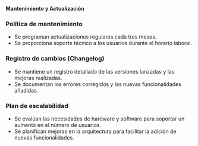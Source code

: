 **Mantenimiento y Actualización**

### Política de mantenimiento

- Se programan actualizaciones regulares cada tres meses.
- Se proporciona soporte técnico a los usuarios durante el horario laboral.

### Registro de cambios (Changelog)

- Se mantiene un registro detallado de las versiones lanzadas y las mejoras realizadas.
- Se documentan los errores corregidos y las nuevas funcionalidades añadidas.

### Plan de escalabilidad

- Se evalúan las necesidades de hardware y software para soportar un aumento en el número de usuarios.
- Se planifican mejoras en la arquitectura para facilitar la adición de nuevas funcionalidades.
